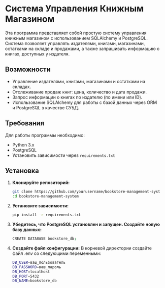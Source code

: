 # Система Управления Книжным Магазином

Эта программа представляет собой простую систему управления книжным магазином с использованием SQLAlchemy и PostgreSQL. Система позволяет управлять издателями, книгами, магазинами, остатками на складе и продажами, а также запрашивать информацию о книгах, доступных у издателя.

## Возможности

- Управление издателями, книгами, магазинами и остатками на складах.
- Отслеживание продаж книг: цена, количество и дата продажи.
- Запрос информации о книгах по издателю (по имени или ID).
- Использование SQLAlchemy для работы с базой данных через ORM и PostgreSQL в качестве СУБД.

## Требования

Для работы программы необходимо:

- Python 3.x
- PostgreSQL
- Установить зависимости через `requirements.txt`

## Установка

1. **Клонируйте репозиторий:**

   ```bash
   git clone https://github.com/yourusername/bookstore-management-system.git
   cd bookstore-management-system

2. **Установите зависимости:**
   ```bash
   pip install -r requirements.txt
3. **Убедитесь, что PostgreSQL установлен и запущен. Создайте новую базу данных:**
    ```bash
   CREATE DATABASE bookstore_db;
4. **Создайте файл конфигурации:**
В корневой директории создайте файл .env со следующими переменными:
    ```bash
   DB_USER=ваш_пользователь
    DB_PASSWORD=ваш_пароль
    DB_HOST=localhost
    DB_PORT=5432
    DB_NAME=bookstore_db
